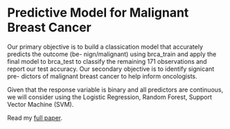 # **Predictive Model for Malignant Breast Cancer**

Our primary objective is to build a classication model that accurately predicts the outcome (be-
nign/malignant) using brca_train and apply the final model to brca_test to classify the remaining 171 observations and report our test accuracy. Our secondary objective is to identify signicant pre-
dictors of malignant breast cancer to help inform oncologists.

Given that the response variable is binary and all predictors are continuous, we will consider using the Logistic Regression, Random Forest, Support Vector Machine (SVM).

Read my [full paper](https://drive.google.com/file/d/1tUAjJn_6ZYH8GinAMr3lNKdx_RlYK2q-/view).
